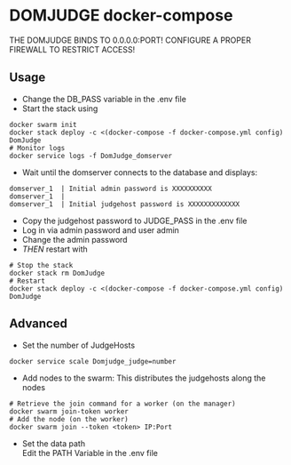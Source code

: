 # DOMJUDGE docker-compose

THE DOMJUDGE BINDS TO 0.0.0.0:PORT! CONFIGURE A PROPER FIREWALL TO RESTRICT ACCESS!

## Usage

- Change the DB_PASS variable in the .env file
- Start the stack using

```
docker swarm init
docker stack deploy -c <(docker-compose -f docker-compose.yml config) DomJudge
# Monitor logs
docker service logs -f DomJudge_domserver 
```

- Wait until the domserver connects to the database and displays:

```
domserver_1  | Initial admin password is XXXXXXXXXX
domserver_1  | 
domserver_1  | Initial judgehost password is XXXXXXXXXXXXX
```

- Copy the judgehost password to JUDGE_PASS in the .env file
- Log in via admin password and user admin
- Change the admin password
- _THEN_ restart with

```
# Stop the stack
docker stack rm DomJudge
# Restart
docker stack deploy -c <(docker-compose -f docker-compose.yml config) DomJudge
```

## Advanced

- Set the number of JudgeHosts
```
docker service scale Domjudge_judge=number
```
- Add nodes to the swarm: This distributes the judgehosts along the nodes
```
# Retrieve the join command for a worker (on the manager)
docker swarm join-token worker
# Add the node (on the worker)
docker swarm join --token <token> IP:Port
```
- Set the data path  
    Edit the PATH Variable in the .env file
